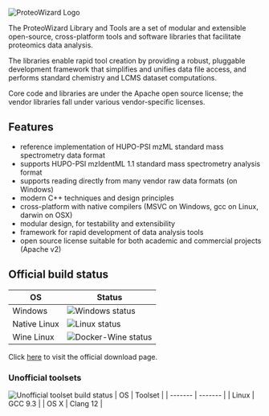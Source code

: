 
![ProteoWizard Logo](http://www.proteowizard.org/img/proteowizard-logo.jpg "ProteoWizard")

The ProteoWizard Library and Tools are a set of modular and extensible open-source, cross-platform tools and software libraries that facilitate proteomics data analysis.

The libraries enable rapid tool creation by providing a robust, pluggable development framework that simplifies and unifies data file access, and performs standard chemistry and LCMS dataset computations.

Core code and libraries are under the Apache open source license; the vendor libraries fall under various vendor-specific licenses.

## Features
* reference implementation of HUPO-PSI mzML standard mass spectrometry data format
* supports HUPO-PSI mzIdentML 1.1 standard mass spectrometry analysis format
* supports reading directly from many vendor raw data formats (on Windows)
* modern C++ techniques and design principles
* cross-platform with native compilers (MSVC on Windows, gcc on Linux, darwin on OSX)
* modular design, for testability and extensibility
* framework for rapid development of data analysis tools
* open source license suitable for both academic and commercial projects (Apache v2)

## Official build status

| OS      | Status |
| ------- | ------ |
| Windows | ![Windows status](https://img.shields.io/teamcity/http/teamcity.labkey.org/s/bt83.svg?label=VS%202019) |
| Native Linux | ![Linux status](https://img.shields.io/teamcity/http/teamcity.labkey.org/s/bt17.svg?label=GCC%204.9) |
| Wine Linux | ![Docker-Wine status](https://img.shields.io/teamcity/http/teamcity.labkey.org/s/ProteoWizardAndSkylineDockerContainerWineX8664.svg?label=Docker-Wine) |

Click [here](https://proteowizard.sourceforge.io/download.html) to visit the official download page.

### Unofficial toolsets
![Unofficial toolset build status](https://github.com/ProteoWizard/pwiz/actions/workflows/build_and_test.yml/badge.svg)
| OS      | Toolset    |
| ------- | -------    |
| Linux   | GCC 9.3    |
| OS X    | Clang 12   |
